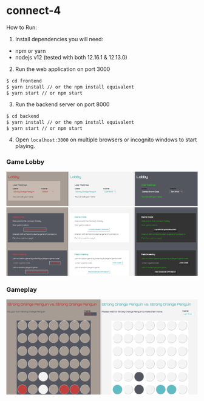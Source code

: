# connect-4

How to Run:

1. Install dependencies you will need:

- npm or yarn
- nodejs v12 (tested with both 12.16.1 & 12.13.0)

2. Run the web application on port 3000
```
$ cd frontend
$ yarn install // or the npm install equivalent
$ yarn start // or npm start
```

3. Run the backend server on port 8000

```
$ cd backend
$ yarn install // or the npm install equivalent
$ yarn start // or npm start
```

4. Open `localhost:3000` on multiple browsers or incognito windows to start playing.

### Game Lobby
![Game Lobby](./screenshots/lobby1.PNG)
![Game Lobby](./screenshots/lobby2.PNG)

### Gameplay
![Connect-4 Game](./screenshots/game1.PNG)
